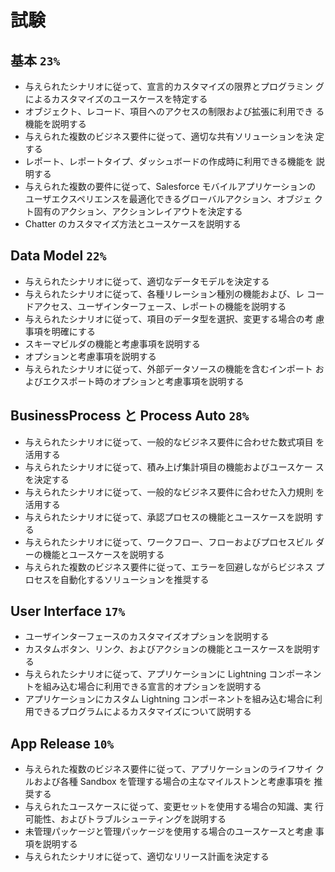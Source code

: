 # 試験

## 基本 `23%`

- 与えられたシナリオに従って、宣言的カスタマイズの限界とプログラミン
  グによるカスタマイズのユースケースを特定する
- オブジェクト、レコード、項目へのアクセスの制限および拡張に利用でき
  る機能を説明する
- 与えられた複数のビジネス要件に従って、適切な共有ソリューションを決
  定する
- レポート、レポートタイプ、ダッシュボードの作成時に利用できる機能を
  説明する
- 与えられた複数の要件に従って、Salesforce モバイルアプリケーションの
  ユーザエクスペリエンスを最適化できるグローバルアクション、オブジェ
  クト固有のアクション、アクションレイアウトを決定する
- Chatter のカスタマイズ方法とユースケースを説明する

## Data Model `22%`

- 与えられたシナリオに従って、適切なデータモデルを決定する
- 与えられたシナリオに従って、各種リレーション種別の機能および、レ
  コードアクセス、ユーザインターフェース、レポートの機能を説明する
- 与えられたシナリオに従って、項目のデータ型を選択、変更する場合の考
  慮事項を明確にする
- スキーマビルダの機能と考慮事項を説明する
- オプションと考慮事項を説明する
- 与えられたシナリオに従って、外部データソースの機能を含むインポート
  およびエクスポート時のオプションと考慮事項を説明する

## BusinessProcess と Process Auto `28%`

- 与えられたシナリオに従って、一般的なビジネス要件に合わせた数式項目
  を活用する
- 与えられたシナリオに従って、積み上げ集計項目の機能およびユースケー
  スを決定する
- 与えられたシナリオに従って、一般的なビジネス要件に合わせた入力規則
  を活用する
- 与えられたシナリオに従って、承認プロセスの機能とユースケースを説明
  する
- 与えられたシナリオに従って、ワークフロー、フローおよびプロセスビル
  ダーの機能とユースケースを説明する
- 与えられた複数のビジネス要件に従って、エラーを回避しながらビジネス
  プロセスを自動化するソリューションを推奨する

## User Interface `17%`

- ユーザインターフェースのカスタマイズオプションを説明する
- カスタムボタン、リンク、およびアクションの機能とユースケースを説明する
- 与えられたシナリオに従って、アプリケーションに Lightning コンポーネン
  トを組み込む場合に利用できる宣言的オプションを説明する
- アプリケーションにカスタム Lightning コンポーネントを組み込む場合に利
  用できるプログラムによるカスタマイズについて説明する

## App Release `10%`

- 与えられた複数のビジネス要件に従って、アプリケーションのライフサイ
  クルおよび各種 Sandbox を管理する場合の主なマイルストンと考慮事項を
  推奨する
- 与えられたユースケースに従って、変更セットを使用する場合の知識、実
  行可能性、およびトラブルシューティングを説明する
- 未管理パッケージと管理パッケージを使用する場合のユースケースと考慮
  事項を説明する
- 与えられたシナリオに従って、適切なリリース計画を決定する
